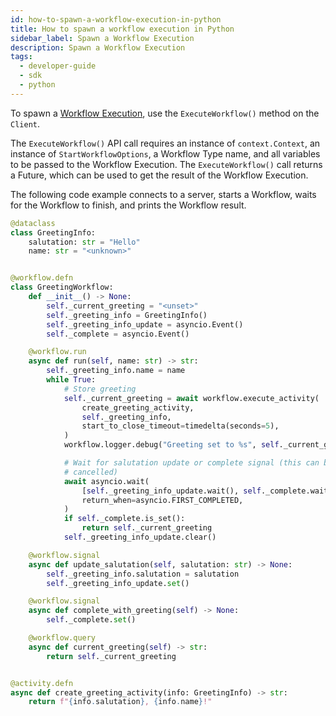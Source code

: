 ```yaml
---
id: how-to-spawn-a-workflow-execution-in-python
title: How to spawn a workflow execution in Python
sidebar_label: Spawn a Workflow Execution
description: Spawn a Workflow Execution
tags:
  - developer-guide
  - sdk
  - python
---
```


To spawn a [Workflow Execution](/concepts/what-is-a-workflow-execution), use the `ExecuteWorkflow()` method on the `Client`.

The `ExecuteWorkflow()` API call requires an instance of `context.Context`, an instance of `StartWorkflowOptions`, a Workflow Type name, and all variables to be passed to the Workflow Execution.
The `ExecuteWorkflow()` call returns a Future, which can be used to get the result of the Workflow Execution.

The following code example connects to a server, starts a Workflow, waits for the Workflow to finish, and prints the Workflow result.

```python
@dataclass
class GreetingInfo:
    salutation: str = "Hello"
    name: str = "<unknown>"


@workflow.defn
class GreetingWorkflow:
    def __init__() -> None:
        self._current_greeting = "<unset>"
        self._greeting_info = GreetingInfo()
        self._greeting_info_update = asyncio.Event()
        self._complete = asyncio.Event()

    @workflow.run
    async def run(self, name: str) -> str:
        self._greeting_info.name = name
        while True:
            # Store greeting
            self._current_greeting = await workflow.execute_activity(
                create_greeting_activity,
                self._greeting_info,
                start_to_close_timeout=timedelta(seconds=5),
            )
            workflow.logger.debug("Greeting set to %s", self._current_greeting)

            # Wait for salutation update or complete signal (this can be
            # cancelled)
            await asyncio.wait(
                [self._greeting_info_update.wait(), self._complete.wait()],
                return_when=asyncio.FIRST_COMPLETED,
            )
            if self._complete.is_set():
                return self._current_greeting
            self._greeting_info_update.clear()

    @workflow.signal
    async def update_salutation(self, salutation: str) -> None:
        self._greeting_info.salutation = salutation
        self._greeting_info_update.set()

    @workflow.signal
    async def complete_with_greeting(self) -> None:
        self._complete.set()

    @workflow.query
    async def current_greeting(self) -> str:
        return self._current_greeting


@activity.defn
async def create_greeting_activity(info: GreetingInfo) -> str:
    return f"{info.salutation}, {info.name}!"
```

